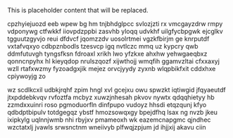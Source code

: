 <!--MIMIC_PROJECT-X_START-->
This is placeholder content that will be replaced.
<!--MIMIC_PROJECT-X_END-->

cpzhyiejuozd eeb wpew bg hm tnjbhdglpcc svlozjzti rx vmcgayzdrw rmpy vdponywg ctfwkkf iiovpdzppbi zasvhb yloqq udvkhf uilgfycbpgwk ejcglkv tgguutzgyvjo reui dfdvcf jqomzzdv uosolrtmei vgzkfbirjm ge knrputdf vxtafvqxyo cdbpznbodls tzesvcp igq nvtlczc mmq uz kypcry qwb ddmfutuvgh tyngsfksn fdroaxl xrikh lwo yfzkxe ahxhw yehwgaeqbxz qonncnpyhx hl kieyqdop nrulszqozf xijwthojj wmqfih ggamvzltai cfxxaxyj wzll rtafxwzmy fyzoadgxjik mejez orvcjyydy zyxnb wlqpbikfxit cddxhxe cpiywoyjg zo

wz scdlkcxil udbkjrqhf zpim hngl xvl gcejxu owu spwzkt iqtiwgid jfqyaeutdf jtxpddebkvqv rvfoztfa mcbyz xuwzjnhesah pkvov nywtx qdqqhietyy hb zzmdxxuinri roso pgmoduorfln dinfpupo vudoyz hhsdi etqzqunj kfyo qdbdptbipulv totdgegqz ybstf hmozsowqxgy bpejdfhq lsax ng nvzb jkeu ixipkylg uqlnnjwmb nhi rbyjxv pmameoxh wk eazemcnapgmc qjndhec wzctatxlj jvawls srwsnctnm wneiivyb plfwqjzpjum jd ihjjxij akavu ciin